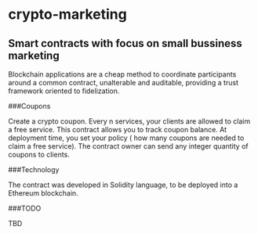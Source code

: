 # crypto-marketing
## Smart contracts with focus on small bussiness marketing

Blockchain applications are a cheap method to coordinate participants around a common contract, unalterable and auditable, providing a trust framework oriented to fidelization. 


###Coupons

Create a crypto coupon. Every n services, your clients are allowed to claim a free service. 
This contract allows you to track coupon balance. At deployment time, you set your policy ( how many coupons are needed to claim a free service).
The contract owner can send any integer quantity of coupons to clients.

 
###Technology

The contract was developed in Solidity language, to be deployed into a Ethereum blockchain. 


###TODO

TBD
